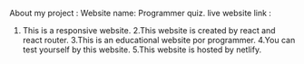 
About my project : 
Website name: Programmer quiz.
live website link : 
1. This is a responsive website.
2.This website is created by react and react router.
3.This is an educational website por programmer.
4.You can test yourself by this website.
5.This website is hosted by netlify.
